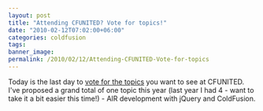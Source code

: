 ```yaml
---
layout: post
title: "Attending CFUNITED? Vote for topics!"
date: "2010-02-12T07:02:00+06:00"
categories: coldfusion 
tags: 
banner_image: 
permalink: /2010/02/12/Attending-CFUNITED-Vote-for-topics
---
```


Today is the last day to <a href="http://callforspeakers.cfconf.org/?event=vote&eventId=188">vote for the topics</a> you want to see at CFUNITED. I've proposed a grand total of one topic this year (last year I had 4 - want to take it a bit easier this time!) - AIR development with jQuery and ColdFusion.